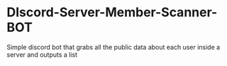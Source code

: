 # DIscord-Server-Member-Scanner-BOT
Simple discord bot that grabs all the public data about each user inside a server and outputs a list
